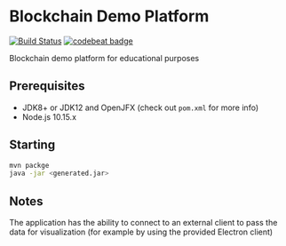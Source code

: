 # Blockchain Demo Platform
[![Build Status](https://travis-ci.org/pwegrzyn/Blockchain-Demo-Platform.svg?branch=master)](https://travis-ci.org/pwegrzyn/Blockchain-Demo-Platform)
[![codebeat badge](https://codebeat.co/badges/d8f160aa-959c-4e4e-9d29-1b6c3ac6be70)](https://codebeat.co/projects/github-com-pwegrzyn-blockchain-demo-platform-master)

Blockchain demo platform for educational purposes

## Prerequisites
* JDK8+ or JDK12 and OpenJFX (check out `pom.xml` for more info)
* Node.js 10.15.x

## Starting
```bash
mvn packge
java -jar <generated.jar>
```

## Notes
The application has the ability to connect to an external client to pass the data for visualization
(for example by using the provided Electron client)
